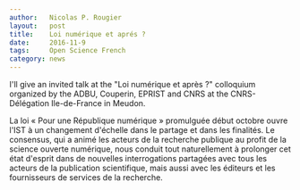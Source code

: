 ```yaml
---
author:   Nicolas P. Rougier
layout:   post
title:    Loi numérique et aprés ?
date:     2016-11-9
tags:     Open Science French
category: news
---
```


I'll give an invited talk at the "Loi numérique et après ?" colloquium
organized by the ADBU, Couperin, EPRIST and CNRS at the CNRS-Délégation
Ile-de-France in Meudon.

La loi « Pour une République numérique » promulguée début octobre ouvre l'IST à
un changement d'échelle dans le partage et dans les finalités. Le consensus,
qui a animé les acteurs de la recherche publique au profit de la science
ouverte numérique, nous conduit tout naturellement à prolonger cet état
d'esprit dans de nouvelles interrogations partagées avec tous les acteurs de la
publication scientifique, mais aussi avec les éditeurs et les fournisseurs de
services de la recherche.

